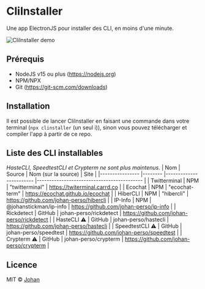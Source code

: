 # CliInstaller

Une app ElectronJS pour installer des CLI, en moins d'une minute.

![CliInstaller demo](https://us-east-1.tixte.net/uploads/images.johanstickman.com/0.jpg)


## Prérequis

- NodeJS v15 ou plus (https://nodejs.org)
- NPM/NPX
- Git (https://git-scm.com/downloads)


## Installation

Il est possible de lancer CliInstaller en faisant une commande dans votre terminal (`npx clinstaller` (un seul i)), sinon vous pouvez télécharger et compiler l'app à partir de ce repo.


## Liste des CLI installables

*HasteCLI, SpeedtestCLI et Crypterm ne sont plus maintenus.*
| Nom            	| Source 	| Nom (sur la source)    	| Site                                      	|
|----------------	|--------	|------------------------	|-------------------------------------------	|
| Twitterminal   	| NPM    	| "twitterminal"         	| https://twiterminal.carrd.co              	|
| Ecochat        	| NPM    	| "ecochat-term"         	| https://ecochat.github.io/ecochat         	|
| HiberCLI       	| NPM    	| "hibercli"             	| https://github.com/johan-perso/hibercli   	|
| IP-Info        	| NPM    	| @johanstickman/ip-info 	| https://github.com/johan-perso/ip-info    	|
| Rickdetect     	| GitHub 	| johan-perso/rickdetect 	| https://github.com/johan-perso/rickdetect 	|
| HasteCLI     ⚠️ 	| GitHub 	| johan-perso/hastecli   	| https://github.com/johan-perso/hastecli   	|
| SpeedtestCLI ⚠️ 	| GitHub 	| johan-perso/speedtest  	| https://github.com/johan-perso/speedtest  	|
| Crypterm     ⚠️ 	| GitHub 	| johan-perso/crypterm   	| https://github.com/johan-perso/crypterm   	|


## Licence

MIT © [Johan](https://johanstickman.com)
